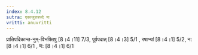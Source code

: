 ```yaml
---
index: 8.4.12
sutra: एकाजुत्तरपदे णः
vritti: anuvritti
---
```


प्रातिपदिकान्त-नुम्-विभक्तिषु [8।4।11] 7/3,  पूर्वपदात् [8।4।3] 5/1 , रषाभ्यां [8।4।1] 5/2,  न: [8।4।1] 6/1 , ण: [8।4।1] 6/1 